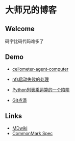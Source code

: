 大师兄的博客
================

Welcome
------
  码字比码代码难多了

Demo
-------
  - [ceilometer-agent-computer](ceilometer-agent-computer.md)

  - [nfs启动失败的处理](nfs启动失败的处理.md)
  - [Python列表乘运算的一个陷阱](Python列表乘运算的一个陷阱.md)

  - [Git点滴](Git点滴.md)


Links
-----
 - [MDwiki](http://dynalon.github.io/mdwiki/)
 - [CommonMark Spec](http://jgm.github.io/stmd/spec.html)
